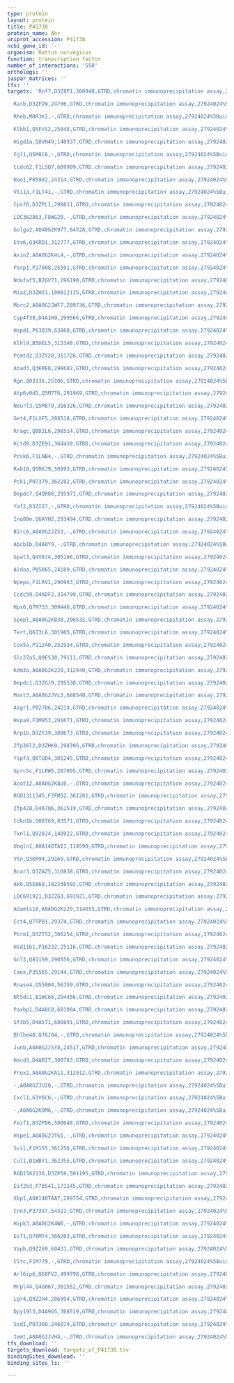 ```yaml
---
type: protein
layout: protein
title: P41738
protein_name: Ahr
uniprot_accession: P41738
ncbi_gene_id: '-'
organism: Rattus norvegicus
function: transcription factor
number_of_interactions: '558'
orthologs: ''
jaspar_matrices: ''
tfs: ''
targets: 'Rnf7,D3Z8P1,300948,GTRD,chromatin immunoprecipitation assay,27924024%5Buid%5D,No

  Rarb,D3ZFD9,24706,GTRD,chromatin immunoprecipitation assay,27924024%5Buid%5D,No

  Rheb,M0R3K1,-,GTRD,chromatin immunoprecipitation assay,27924024%5Buid%5D,No

  Klkb1,Q5FVS2,25048,GTRD,chromatin immunoprecipitation assay,27924024%5Buid%5D,No

  Higd1a,Q8VH49,140937,GTRD,chromatin immunoprecipitation assay,27924024%5Buid%5D,No

  Fgl1,Q5M8C6,-,GTRD,chromatin immunoprecipitation assay,27924024%5Buid%5D,No

  Ccdc62,F1LSQ7,689909,GTRD,chromatin immunoprecipitation assay,27924024%5Buid%5D,No

  Nqo1,P05982,24314,GTRD,chromatin immunoprecipitation assay,27924024%5Buid%5D,No

  Vti1a,F1LT41,-,GTRD,chromatin immunoprecipitation assay,27924024%5Buid%5D,No

  Cpsf6,D3ZPL1,299811,GTRD,chromatin immunoprecipitation assay,27924024%5Buid%5D,No

  LOC362863,F8WG20,-,GTRD,chromatin immunoprecipitation assay,27924024%5Buid%5D,No

  Golga2,A0A0G2K977,64528,GTRD,chromatin immunoprecipitation assay,27924024%5Buid%5D,No

  Etv6,Q3KRD1,312777,GTRD,chromatin immunoprecipitation assay,27924024%5Buid%5D,No

  Axin2,A0A0G2K4L4,-,GTRD,chromatin immunoprecipitation assay,27924024%5Buid%5D,No

  Parp1,P27008,25591,GTRD,chromatin immunoprecipitation assay,27924024%5Buid%5D,No

  Ndufaf5,B2GV71,296190,GTRD,chromatin immunoprecipitation assay,27924024%5Buid%5D,No

  Mia2,D3ZHI1,100912115,GTRD,chromatin immunoprecipitation assay,27924024%5Buid%5D,No

  Morc2,A0A0G2JWF7,289736,GTRD,chromatin immunoprecipitation assay,27924024%5Buid%5D,No

  Cyp4f39,D4A1H9,299566,GTRD,chromatin immunoprecipitation assay,27924024%5Buid%5D,No

  Hspd1,P63039,63868,GTRD,chromatin immunoprecipitation assay,27924024%5Buid%5D,No

  Klhl9,B5DEL5,313348,GTRD,chromatin immunoprecipitation assay,27924024%5Buid%5D,No

  Pcmtd2,D3ZY20,311726,GTRD,chromatin immunoprecipitation assay,27924024%5Buid%5D,No

  Atad3,Q3KRE0,298682,GTRD,chromatin immunoprecipitation assay,27924024%5Buid%5D,No

  Rgn,Q03336,25106,GTRD,chromatin immunoprecipitation assay,27924024%5Buid%5D,No

  Atp6v0d1,Q5M7T6,291969,GTRD,chromatin immunoprecipitation assay,27924024%5Buid%5D,No

  Neurl3,Q5M870,316326,GTRD,chromatin immunoprecipitation assay,27924024%5Buid%5D,No

  Get4,F1LXF5,288518,GTRD,chromatin immunoprecipitation assay,27924024%5Buid%5D,No

  Rragc,Q0D2L6,298514,GTRD,chromatin immunoprecipitation assay,27924024%5Buid%5D,No

  Kctd9,D3ZE91,364410,GTRD,chromatin immunoprecipitation assay,27924024%5Buid%5D,No

  Pcsk6,F1LNB4,-,GTRD,chromatin immunoprecipitation assay,27924024%5Buid%5D,No

  Rab10,Q5RKJ9,50993,GTRD,chromatin immunoprecipitation assay,27924024%5Buid%5D,No

  Pck1,P07379,362282,GTRD,chromatin immunoprecipitation assay,27924024%5Buid%5D,No

  Depdc7,Q4QR86,295971,GTRD,chromatin immunoprecipitation assay,27924024%5Buid%5D,No

  Yaf2,D3ZII7,-,GTRD,chromatin immunoprecipitation assay,27924024%5Buid%5D,No

  Ino80e,Q6AYH2,293494,GTRD,chromatin immunoprecipitation assay,27924024%5Buid%5D,No

  Birc6,A0A0G2JZ53,-,GTRD,chromatin immunoprecipitation assay,27924024%5Buid%5D,No

  Abcb1b,D4A0Y9,-,GTRD,chromatin immunoprecipitation assay,27924024%5Buid%5D,No

  Gpat3,Q4V8J4,305166,GTRD,chromatin immunoprecipitation assay,27924024%5Buid%5D,No

  Aldoa,P05065,24189,GTRD,chromatin immunoprecipitation assay,27924024%5Buid%5D,No

  Npepo,F1LRV1,290963,GTRD,chromatin immunoprecipitation assay,27924024%5Buid%5D,No

  Ccdc59,D4ADF2,314799,GTRD,chromatin immunoprecipitation assay,27924024%5Buid%5D,No

  Hps6,Q7M733,309446,GTRD,chromatin immunoprecipitation assay,27924024%5Buid%5D,No

  Spopl,A0A0G2KB38,296532,GTRD,chromatin immunoprecipitation assay,27924024%5Buid%5D,No

  Tert,Q673L6,301965,GTRD,chromatin immunoprecipitation assay,27924024%5Buid%5D,No

  Cox5a,P11240,252934,GTRD,chromatin immunoprecipitation assay,27924024%5Buid%5D,No

  Slc27a5,Q9ES38,79111,GTRD,chromatin immunoprecipitation assay,27924024%5Buid%5D,No

  Kdm3a,A0A0G2K220,312440,GTRD,chromatin immunoprecipitation assay,27924024%5Buid%5D,No

  Depdc1,D3ZGJ9,295538,GTRD,chromatin immunoprecipitation assay,27924024%5Buid%5D,No

  Mast3,A0A0G2JVL3,688540,GTRD,chromatin immunoprecipitation assay,27924024%5Buid%5D,No

  Asgr1,P02706,24210,GTRD,chromatin immunoprecipitation assay,27924024%5Buid%5D,No

  Hspa9,F1M953,291671,GTRD,chromatin immunoprecipitation assay,27924024%5Buid%5D,No

  Rrp1b,D3ZY39,309673,GTRD,chromatin immunoprecipitation assay,27924024%5Buid%5D,No

  Zfp36l2,D3ZHK9,298765,GTRD,chromatin immunoprecipitation assay,27924024%5Buid%5D,No

  Yipf3,Q6TUD4,301245,GTRD,chromatin immunoprecipitation assay,27924024%5Buid%5D,No

  Gprc5c,F1LRW5,287805,GTRD,chromatin immunoprecipitation assay,27924024%5Buid%5D,No

  Acot12,A0A0G2KAU8,-,GTRD,chromatin immunoprecipitation assay,27924024%5Buid%5D,No

  RGD1311345,F7FM32,361201,GTRD,chromatin immunoprecipitation assay,27924024%5Buid%5D,No

  Zfp428,D4A7Q6,361519,GTRD,chromatin immunoprecipitation assay,27924024%5Buid%5D,No

  Cdkn1b,O08769,83571,GTRD,chromatin immunoprecipitation assay,27924024%5Buid%5D,No

  Txnl1,Q920J4,140922,GTRD,chromatin immunoprecipitation assay,27924024%5Buid%5D,No

  Ubqln1,A0A140TAI1,114590,GTRD,chromatin immunoprecipitation assay,27924024%5Buid%5D,No

  Vtn,Q3KR94,29169,GTRD,chromatin immunoprecipitation assay,27924024%5Buid%5D,No

  Bcar3,D3ZAZ5,310838,GTRD,chromatin immunoprecipitation assay,27924024%5Buid%5D,No

  Ak6,Q5EB68,102238592,GTRD,chromatin immunoprecipitation assay,27924024%5Buid%5D,No

  LOC691921,D3ZZG3,691921,GTRD,chromatin immunoprecipitation assay,27924024%5Buid%5D,No

  Adamts10,A0A0G2K229,314655,GTRD,chromatin immunoprecipitation assay,27924024%5Buid%5D,No

  Cct4,Q7TPB1,29374,GTRD,chromatin immunoprecipitation assay,27924024%5Buid%5D,No

  Pbrm1,D3ZT52,306254,GTRD,chromatin immunoprecipitation assay,27924024%5Buid%5D,No

  Hsd11b1,P16232,25116,GTRD,chromatin immunoprecipitation assay,27924024%5Buid%5D,No

  Gnl3,Q811S9,290556,GTRD,chromatin immunoprecipitation assay,27924024%5Buid%5D,No

  Canx,P35565,29144,GTRD,chromatin immunoprecipitation assay,27924024%5Buid%5D,No

  Rnase4,O55004,56759,GTRD,chromatin immunoprecipitation assay,27924024%5Buid%5D,No

  Nt5dc1,B1WC66,294456,GTRD,chromatin immunoprecipitation assay,27924024%5Buid%5D,No

  Paxbp1,D4A8C8,681004,GTRD,chromatin immunoprecipitation assay,27924024%5Buid%5D,No

  Sf3b5,D4A5T1,680891,GTRD,chromatin immunoprecipitation assay,27924024%5Buid%5D,No

  Bhlhe40,Q76JQ4,-,GTRD,chromatin immunoprecipitation assay,27924024%5Buid%5D,No

  Junb,A0A0G2JSY8,24517,GTRD,chromatin immunoprecipitation assay,27924024%5Buid%5D,No

  Hacd3,D4ABI7,300783,GTRD,chromatin immunoprecipitation assay,27924024%5Buid%5D,No

  Prex2,A0A0G2KA11,312912,GTRD,chromatin immunoprecipitation assay,27924024%5Buid%5D,No

  -,A0A0G2JU20,-,GTRD,chromatin immunoprecipitation assay,27924024%5Buid%5D,No

  Cxcl1,G3V6C6,-,GTRD,chromatin immunoprecipitation assay,27924024%5Buid%5D,No

  -,A0A0G2K9M6,-,GTRD,chromatin immunoprecipitation assay,27924024%5Buid%5D,No

  Fezf1,D3ZPD6,500048,GTRD,chromatin immunoprecipitation assay,27924024%5Buid%5D,No

  Hspe1,A0A0G2JTG1,-,GTRD,chromatin immunoprecipitation assay,27924024%5Buid%5D,No

  Svil,F1M155,361256,GTRD,chromatin immunoprecipitation assay,27924024%5Buid%5D,No

  Cul1,B1WBY1,362356,GTRD,chromatin immunoprecipitation assay,27924024%5Buid%5D,No

  RGD1562136,D3ZPS9,501195,GTRD,chromatin immunoprecipitation assay,27924024%5Buid%5D,No

  Eif2b3,P70541,171145,GTRD,chromatin immunoprecipitation assay,27924024%5Buid%5D,No

  Xbp1,A0A140TAA7,289754,GTRD,chromatin immunoprecipitation assay,27924024%5Buid%5D,No

  Cnn3,P37397,54321,GTRD,chromatin immunoprecipitation assay,27924024%5Buid%5D,No

  Hipk3,A0A0G2K4W6,-,GTRD,chromatin immunoprecipitation assay,27924024%5Buid%5D,No

  Esf1,Q76MT4,366203,GTRD,chromatin immunoprecipitation assay,27924024%5Buid%5D,No

  Vapb,Q9Z269,60431,GTRD,chromatin immunoprecipitation assay,27924024%5Buid%5D,No

  Cltc,F1M779,-,GTRD,chromatin immunoprecipitation assay,27924024%5Buid%5D,No

  Arl6ip6,Q68FV2,499798,GTRD,chromatin immunoprecipitation assay,27924024%5Buid%5D,No

  Mrpl44,Q4G067,301552,GTRD,chromatin immunoprecipitation assay,27924024%5Buid%5D,No

  Lgr4,Q9Z2H4,286994,GTRD,chromatin immunoprecipitation assay,27924024%5Buid%5D,No

  Dpy19l3,D4A9G5,308519,GTRD,chromatin immunoprecipitation assay,27924024%5Buid%5D,No

  Scd1,P07308,246074,GTRD,chromatin immunoprecipitation assay,27924024%5Buid%5D,No

  Immt,A0A0G2JVH4,-,GTRD,chromatin immunoprecipitation assay,27924024%5Buid%5D,No'
tfs_download: ''
targets_download: targets_of_P41738.tsv
bindingSites_download: ''
binding_sites_ls: ''

---
```

